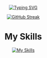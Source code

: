  
  
 

 
  
 

 <div align ="center">
  
[![Typing SVG](https://readme-typing-svg.herokuapp.com?font=Amarante&size=26&pause=1000&color=F70000&center=true&vCenter=true&random=false&width=435&lines=I'm+Lucas+but+everyone+knows+me+as;Bokorni)](https://git.io/typing-svg)

[![GitHub Streak](https://git-hub-streak-stats.vercel.app?user=bokorni&theme=git-dark&hide_border=true&date_format=M%20j%5B%2C%20Y%5D)](https://git.io/streak-stats)
 
<h1>My Skills</h1>
 

[![My Skills](https://skillicons.dev/icons?i=html,css,js,vue,mysql,figma,bash,git,github,md,vscode,vercel,windows,notion)](https://skillicons.dev)

 </div>
 
